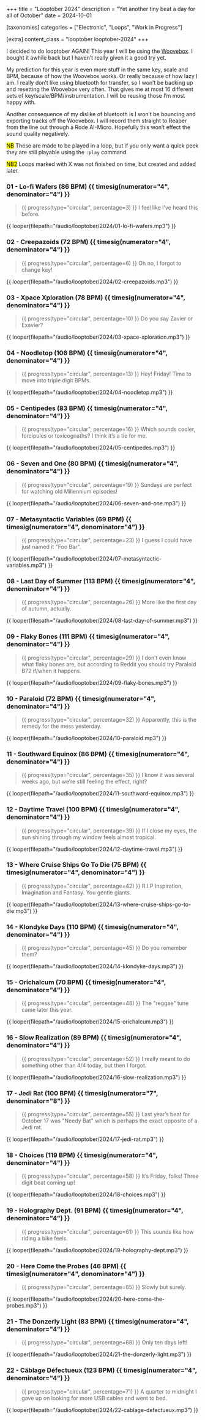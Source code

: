 +++
title = "Looptober 2024"
description = "Yet another tiny beat a day for all of October"
date = 2024-10-01

[taxonomies]
categories = ["Electronic", "Loops", "Work in Progress"]

[extra]
content_class = "looptober looptober-2024"
+++

I decided to do looptober AGAIN! This year I will be using the [Woovebox](https://www.woovebox.com/). I bought it awhile back but I haven’t really given it a good try yet.

My prediction for this year is even more stuff in the same key, scale and BPM, because of how the Woovebox works. Or really because of how lazy I am. I really don’t like using bluetooth for transfer, so I won’t be backing up and resetting the Woovebox very often. That gives me at most 16 different sets of key/scale/BPM/instrumentation. I will be reusing those I’m most happy with.

Another consequence of my dislike of bluetooth is I won’t be bouncing and exporting tracks off the Woovebox. I will record them straight to Reaper from the line out through a Rode AI-Micro. Hopefully this won’t effect the sound quality negatively.

<mark class="arrow">NB</mark> These are made to be played in a loop, but if you only want a quick peek they are still playable using the `:play` command.

<mark class="arrow">NB2</mark> Loops marked with X was not finished on time, but created and added later.

### 01 - Lo-fi Wafers (86 BPM) {{ timesig(numerator="4", denominator="4") }}

> {{ progress(type="circular", percentage=3) }}
> I feel like I’ve heard this before.

{{ looper(filepath="/audio/looptober/2024/01-lo-fi-wafers.mp3") }}

### 02 - Creepazoids (72 BPM) {{ timesig(numerator="4", denominator="4") }}

> {{ progress(type="circular", percentage=6) }}
> Oh no, I forgot to change key!

{{ looper(filepath="/audio/looptober/2024/02-creepazoids.mp3") }}

### 03 - Xpace Xploration (78 BPM) {{ timesig(numerator="4", denominator="4") }}

> {{ progress(type="circular", percentage=10) }}
> Do you say Zavier or Exavier?

{{ looper(filepath="/audio/looptober/2024/03-xpace-xploration.mp3") }}

### 04 - Noodletop (106 BPM) {{ timesig(numerator="4", denominator="4") }}

> {{ progress(type="circular", percentage=13) }}
> Hey! Friday! Time to move into triple digit BPMs.

{{ looper(filepath="/audio/looptober/2024/04-noodletop.mp3") }}

### 05 - Centipedes (83 BPM) {{ timesig(numerator="4", denominator="4") }}

> {{ progress(type="circular", percentage=16) }}
> Which sounds cooler, forcipules or toxicognaths? I think it’s a tie for me.

{{ looper(filepath="/audio/looptober/2024/05-centipedes.mp3") }}

### 06 - Seven and One (80 BPM) {{ timesig(numerator="4", denominator="4") }}

> {{ progress(type="circular", percentage=19) }}
> Sundays are perfect for watching old Millennium episodes!

{{ looper(filepath="/audio/looptober/2024/06-seven-and-one.mp3") }}

### 07 - Metasyntactic Variables (69 BPM) {{ timesig(numerator="4", denominator="4") }}

> {{ progress(type="circular", percentage=23) }}
> I guess I could have just named it "Foo Bar".

{{ looper(filepath="/audio/looptober/2024/07-metasyntactic-variables.mp3") }}

### 08 - Last Day of Summer (113 BPM) {{ timesig(numerator="4", denominator="4") }}

> {{ progress(type="circular", percentage=26) }}
> More like the first day of autumn, actually.

{{ looper(filepath="/audio/looptober/2024/08-last-day-of-summer.mp3") }}

### 09 - Flaky Bones (111 BPM) {{ timesig(numerator="4", denominator="4") }}

> {{ progress(type="circular", percentage=29) }}
> I don’t even know what flaky bones are, but according to Reddit you should try Paraloid B72 if/when it happens.

{{ looper(filepath="/audio/looptober/2024/09-flaky-bones.mp3") }}

### 10 - Paraloid (72 BPM) {{ timesig(numerator="4", denominator="4") }}

> {{ progress(type="circular", percentage=32) }}
> Apparently, this is the remedy for the mess yesterday.

{{ looper(filepath="/audio/looptober/2024/10-paraloid.mp3") }}

### 11 - Southward Equinox (86 BPM) {{ timesig(numerator="4", denominator="4") }}

> {{ progress(type="circular", percentage=35) }}
> I know it was several weeks ago, but we’re still feeling the effect, right?

{{ looper(filepath="/audio/looptober/2024/11-southward-equinox.mp3") }}

### 12 - Daytime Travel (100 BPM) {{ timesig(numerator="4", denominator="4") }}

> {{ progress(type="circular", percentage=39) }}
> If I close my eyes, the sun shining through my window feels almost tropical.

{{ looper(filepath="/audio/looptober/2024/12-daytime-travel.mp3") }}

### 13 - Where Cruise Ships Go To Die (75 BPM) {{ timesig(numerator="4", denominator="4") }}

> {{ progress(type="circular", percentage=42) }}
> R.I.P Inspiration, Imagination and Fantasy. You gentle giants.

{{ looper(filepath="/audio/looptober/2024/13-where-cruise-ships-go-to-die.mp3") }}

### 14 - Klondyke Days (110 BPM) {{ timesig(numerator="4", denominator="4") }}

> {{ progress(type="circular", percentage=45) }}
> Do you remember them?

{{ looper(filepath="/audio/looptober/2024/14-klondyke-days.mp3") }}

### 15 - Orichalcum (70 BPM) {{ timesig(numerator="4", denominator="4") }}

> {{ progress(type="circular", percentage=48) }}
> The "reggae" tune came later this year.

{{ looper(filepath="/audio/looptober/2024/15-orichalcum.mp3") }}

### 16 - Slow Realization (89 BPM) {{ timesig(numerator="4", denominator="4") }}

> {{ progress(type="circular", percentage=52) }}
> I really meant to do something other than 4/4 today, but then I forgot.

{{ looper(filepath="/audio/looptober/2024/16-slow-realization.mp3") }}

### 17 - Jedi Rat (100 BPM) {{ timesig(numerator="7", denominator="8") }}

> {{ progress(type="circular", percentage=55) }}
> Last year’s beat for October 17 was "Needy Bat" which is perhaps the exact opposite of a Jedi rat.

{{ looper(filepath="/audio/looptober/2024/17-jedi-rat.mp3") }}

### 18 - Choices (119 BPM) {{ timesig(numerator="4", denominator="4") }}

> {{ progress(type="circular", percentage=58) }}
> It’s Friday, folks! Three digit beat coming up!

{{ looper(filepath="/audio/looptober/2024/18-choices.mp3") }}

### 19 - Holography Dept. (91 BPM) {{ timesig(numerator="4", denominator="4") }}

> {{ progress(type="circular", percentage=61) }}
> This sounds like how riding a bike feels.

{{ looper(filepath="/audio/looptober/2024/19-holography-dept.mp3") }}

### 20 - Here Come the Probes (46 BPM) {{ timesig(numerator="4", denominator="4") }}

> {{ progress(type="circular", percentage=65) }}
> Slowly but surely.

{{ looper(filepath="/audio/looptober/2024/20-here-come-the-probes.mp3") }}

### 21 - The Donzerly Light (83 BPM) {{ timesig(numerator="4", denominator="4") }}

> {{ progress(type="circular", percentage=68) }}
> Only ten days left! 

{{ looper(filepath="/audio/looptober/2024/21-the-donzerly-light.mp3") }}

### 22 - Câblage Défectueux (123 BPM) {{ timesig(numerator="4", denominator="4") }}

> {{ progress(type="circular", percentage=71) }}
> A quarter to midnight I gave up on looking for more USB cables and went to bed.

{{ looper(filepath="/audio/looptober/2024/22-cablage-defectueux.mp3") }}
